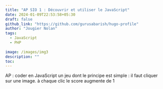 ```yaml
---
title: "AP SIO 1 : Découvrir et utiliser le JavaScript"
date: 2024-01-09T22:53:58+05:30
draft: false
github_link: "https://github.com/gurusabarish/hugo-profile"
author: "Jougier Nolan"
tags:
  - JavaScript
  - PHP
  
image: /images/img3
description: ""
toc: 
---
```


AP : coder en JavaScript un jeu dont le principe est simple : il faut cliquer sur une image. à chaque clic le score augmente de 1
